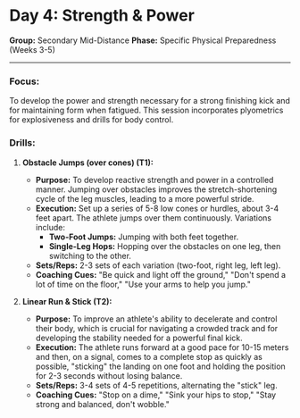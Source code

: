 # Day 4: Strength & Power

**Group:** Secondary Mid-Distance
**Phase:** Specific Physical Preparedness (Weeks 3-5)

---

### Focus:
To develop the power and strength necessary for a strong finishing kick and for maintaining form when fatigued. This session incorporates plyometrics for explosiveness and drills for body control.

### Drills:

1.  **Obstacle Jumps (over cones) (T1):**
    *   **Purpose:** To develop reactive strength and power in a controlled manner. Jumping over obstacles improves the stretch-shortening cycle of the leg muscles, leading to a more powerful stride.
    *   **Execution:** Set up a series of 5-8 low cones or hurdles, about 3-4 feet apart. The athlete jumps over them continuously. Variations include:
        *   **Two-Foot Jumps:** Jumping with both feet together.
        *   **Single-Leg Hops:** Hopping over the obstacles on one leg, then switching to the other.
    *   **Sets/Reps:** 2-3 sets of each variation (two-foot, right leg, left leg).
    *   **Coaching Cues:** "Be quick and light off the ground," "Don't spend a lot of time on the floor," "Use your arms to help you jump."

2.  **Linear Run & Stick (T2):**
    *   **Purpose:** To improve an athlete's ability to decelerate and control their body, which is crucial for navigating a crowded track and for developing the stability needed for a powerful final kick.
    *   **Execution:** The athlete runs forward at a good pace for 10-15 meters and then, on a signal, comes to a complete stop as quickly as possible, "sticking" the landing on one foot and holding the position for 2-3 seconds without losing balance.
    *   **Sets/Reps:** 3-4 sets of 4-5 repetitions, alternating the "stick" leg.
    *   **Coaching Cues:** "Stop on a dime," "Sink your hips to stop," "Stay strong and balanced, don't wobble."
